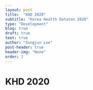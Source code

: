 ```yaml
---
layout: post
title:  "KHD 2020"
subtitle: "Korea Health Dataton 2020"
type: "Development"
blog: true
draft: true
text: true
author: "Sungjun Lee"
post-header: true
header-img: "None"
order: 2
---
```


# KHD 2020



